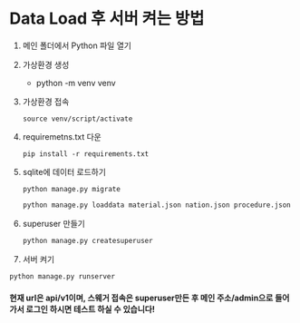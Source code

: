 # Data Load 후 서버 켜는 방법

1. 메인 폴더에서 Python 파일 열기

2. 가상환경 생성

   - python -m venv venv

3. 가상환경 접속

   ```
   source venv/script/activate
   ```

4. requiremetns.txt 다운 

   ```
   pip install -r requirements.txt
   ```

5. sqlite에 데이터 로드하기

   ```
   python manage.py migrate
   ```

   ```python
   python manage.py loaddata material.json nation.json procedure.json recipe.json
   ```

5. superuser 만들기

   ```python
   python manage.py createsuperuser
   ```

6. 서버 켜기 

```python
python manage.py runserver
```

#### 현재 url은 api/v1이며, 스웨거 접속은 superuser만든 후 메인 주소/admin으로 들어가서 로그인 하시면 테스트 하실 수 있습니다!
